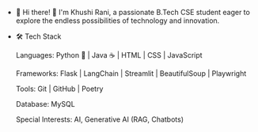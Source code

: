 - 👋 Hi there! 👋 I'm Khushi Rani, a passionate B.Tech CSE student eager to explore the endless possibilities of technology and innovation.

- 🛠️ Tech Stack
  
    Languages: Python 🐍 | Java ☕ | HTML | CSS | JavaScript
  
    Frameworks: Flask | LangChain | Streamlit | BeautifulSoup | Playwright
  
    Tools: Git | GitHub | Poetry
  
    Database: MySQL
  
    Special Interests: AI, Generative AI (RAG, Chatbots)


<!---
devkhushii/devkhushii is a ✨ special ✨ repository because its `README.md` (this file) appears on your GitHub profile.
You can click the Preview link to take a look at your changes.
--->
